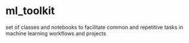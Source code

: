 # ml_toolkit
set of classes and notebooks to facilitate common and repetitive tasks in machine learning workflows and projects
